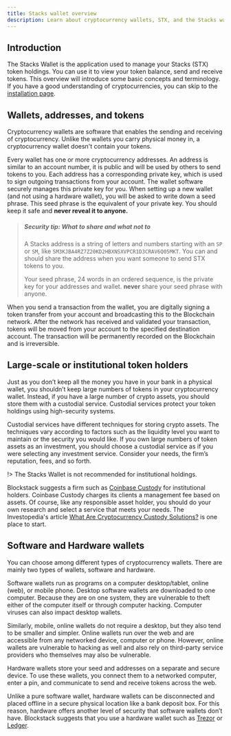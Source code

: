 ```yaml
---
title: Stacks wallet overview
description: Learn about cryptocurrency wallets, STX, and the Stacks wallet.
---
```


## Introduction

The Stacks Wallet is the application used to manage your Stacks (STX) token holdings. You can
use it to view your token balance, send and receive tokens. This overview will introduce some
basic concepts and terminology. If you have a good understanding of cryptocurrencies, you can
skip to the [installation page](/stacks-wallet/install).

## Wallets, addresses, and tokens

Cryptocurrency wallets are software that enables the sending and receiving of cryptocurrency.
Unlike the wallets you carry physical money in, a cryptocurrency wallet doesn't contain your
tokens.

Every wallet has one or more cryptocurrency addresses. An address is similar to an account number,
it is public and will be used by others to send tokens to you. Each address has a corresponding
private key, which is used to sign outgoing transactions from your account. The wallet software
securely manages this private key for you. When setting up a new wallet (and not using a hardware
wallet), you will be asked to write down a seed phrase. This seed phrase is the equivalent of your
private key. You should keep it safe and **never reveal it to anyone.**

> ##### Security tip: What to share and what not to
>
> A Stacks address is a string of letters and numbers starting with an `SP` or `SM`, like
> `SM3KJBA4RZ7Z20KD2HBXNSXVPCR1D3CRAV6Q05MKT`. You can and should share the address when you want
> someone to send STX tokens to you.
>
> Your seed phrase, 24 words in an ordered sequence, is the private key for your addresses and wallet.
> **never** share your seed phrase with anyone.

When you send a transaction from the wallet, you are digitally signing a token transfer from your
account and broadcasting this to the Blockchain network. After the network has received and
validated your transaction, tokens will be moved from your account to the specified destination
account. The transaction will be permanently recorded on the Blockchain and is irreversible.

## Large-scale or institutional token holders

Just as you don’t keep all the money you have in your bank in a physical wallet,
you shouldn’t keep large numbers of tokens in your cryptocurrency wallet.
Instead, if you have a large number of crypto assets, you should store them with
a custodial service. Custodial services protect your token holdings using
high-security systems.

Custodial services have different techniques for storing crypto assets.
The techniques vary according to factors such as the liquidity level you want to
maintain or the security you would like. If you own large numbers of token
assets as an investment, you should choose a custodial service as if you were
selecting any investment service. Consider your needs, the firm’s reputation,
fees, and so forth.

!> The Stacks Wallet is not recommended for institutional holdings.

Blockstack suggests a firm such as [Coinbase Custody](https://custody.coinbase.com/) for
institutional holders. Coinbase Custody charges its clients a management fee based on
assets. Of course, like any responsible asset holder, you should do your own research and
select a service that meets your needs. The Investopedia's article
[What Are Cryptocurrency Custody Solutions?](https://www.investopedia.com/news/what-are-cryptocurrency-custody-solutions/)
is one place to start.

## Software and Hardware wallets

You can choose among different types of cryptocurrency wallets. There are mainly
two types of wallets, software and hardware.

Software wallets run as programs on a computer desktop/tablet, online (web), or
mobile phone. Desktop software wallets are downloaded to one computer. Because
they are on one system, they are vulnerable to theft either of the computer
itself or through computer hacking. Computer viruses can also impact desktop
wallets.

Similarly, mobile, online wallets do not require a desktop, but they also tend to be smaller
and simpler. Online wallets run over the web and are accessible from any networked device,
computer or phone. However, online wallets are vulnerable to hacking as well and also rely on
third-party service providers who themselves may also be vulnerable.

Hardware wallets store your seed and addresses on a separate and secure device.
To use these wallets, you connect them to a networked computer, enter a pin, and
communicate to send and receive tokens across the web.

Unlike a pure software wallet, hardware wallets can be disconnected and placed
offline in a secure physical location like a bank deposit box. For this reason,
hardware offers another level of security that software wallets don’t have.
Blockstack suggests that you use a hardware wallet such as
[Trezor](https://trezor.io/) or [Ledger](https://www.ledger.com/).
